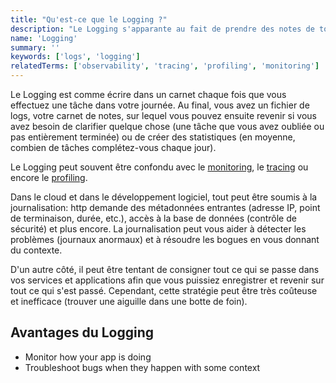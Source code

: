 ```yaml
---
title: "Qu'est-ce que le Logging ?"
description: "Le Logging s'apparante au fait de prendre des notes de toutes les choses qui se passent dans votre journée dans un carnet."
name: 'Logging'
summary: ''
keywords: ['logs', 'logging']
relatedTerms: ['observability', 'tracing', 'profiling', 'monitoring']
---
```


Le Logging est comme écrire dans un carnet chaque fois que vous effectuez une tâche dans votre journée. Au final, vous avez un fichier de logs, votre carnet de notes, sur lequel vous pouvez ensuite revenir si vous avez besoin de clarifier quelque chose (une tâche que vous avez oubliée ou pas entièrement terminée) ou de créer des statistiques (en moyenne, combien de tâches complétez-vous chaque jour).

Le Logging peut souvent être confondu avec le [monitoring](#monitoring "Qu'est-ce que le Monitoring ?"), le [tracing](#tracing "Qu'est-ce que le Tracing ?") ou encore le [profiling](#profiling "Qu'est-ce que le Profiling ?").

Dans le cloud et dans le développement logiciel, tout peut être soumis à la journalisation: http demande des métadonnées entrantes (adresse IP, point de terminaison, durée, etc.), accès à la base de données (contrôle de sécurité) et plus encore. La journalisation peut vous aider à détecter les problèmes (journaux anormaux) et à résoudre les bogues en vous donnant du contexte.

D'un autre côté, il peut être tentant de consigner tout ce qui se passe dans vos services et applications afin que vous puissiez enregistrer et revenir sur tout ce qui s'est passé. Cependant, cette stratégie peut être très coûteuse et inefficace (trouver une aiguille dans une botte de foin).

## Avantages du Logging

- Monitor how your app is doing
- Troubleshoot bugs when they happen with some context
